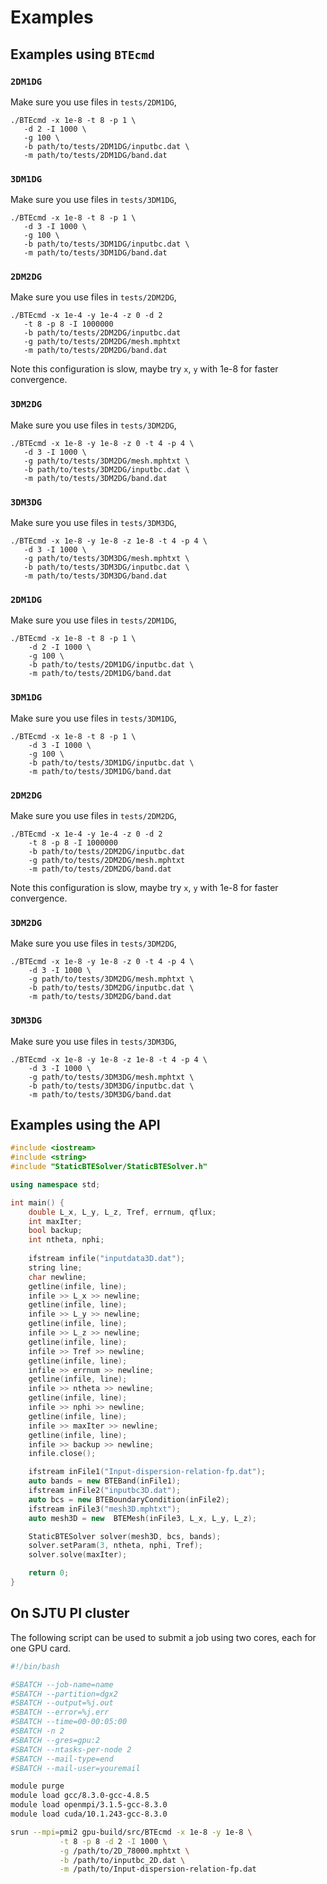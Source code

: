 # Examples

## Examples using `BTEcmd`
   
### `2DM1DG`

Make sure you use files in `tests/2DM1DG`,
   
```
./BTEcmd -x 1e-8 -t 8 -p 1 \
   -d 2 -I 1000 \
   -g 100 \
   -b path/to/tests/2DM1DG/inputbc.dat \
   -m path/to/tests/2DM1DG/band.dat     
```
     
### `3DM1DG`

Make sure you use files in `tests/3DM1DG`,
   
```
./BTEcmd -x 1e-8 -t 8 -p 1 \
   -d 3 -I 1000 \
   -g 100 \
   -b path/to/tests/3DM1DG/inputbc.dat \
   -m path/to/tests/3DM1DG/band.dat     
```
     
### `2DM2DG`

Make sure you use files in `tests/2DM2DG`,
   
```
./BTEcmd -x 1e-4 -y 1e-4 -z 0 -d 2
   -t 8 -p 8 -I 1000000 
   -b path/to/tests/2DM2DG/inputbc.dat 
   -g path/to/tests/2DM2DG/mesh.mphtxt 
   -m path/to/tests/2DM2DG/band.dat
```
Note this configuration is slow, maybe try `x`, `y` with 1e-8 for faster convergence.
   
### `3DM2DG`

Make sure you use files in `tests/3DM2DG`,
   
```
./BTEcmd -x 1e-8 -y 1e-8 -z 0 -t 4 -p 4 \
   -d 3 -I 1000 \
   -g path/to/tests/3DM2DG/mesh.mphtxt \
   -b path/to/tests/3DM2DG/inputbc.dat \
   -m path/to/tests/3DM2DG/band.dat 
```
   
### `3DM3DG`

Make sure you use files in `tests/3DM3DG`,
   
```
./BTEcmd -x 1e-8 -y 1e-8 -z 1e-8 -t 4 -p 4 \
   -d 3 -I 1000 \
   -g path/to/tests/3DM3DG/mesh.mphtxt \
   -b path/to/tests/3DM3DG/inputbc.dat \
   -m path/to/tests/3DM3DG/band.dat 
```

### `2DM1DG`

Make sure you use files in `tests/2DM1DG`,

```
./BTEcmd -x 1e-8 -t 8 -p 1 \
    -d 2 -I 1000 \
    -g 100 \
    -b path/to/tests/2DM1DG/inputbc.dat \
    -m path/to/tests/2DM1DG/band.dat     
```

### `3DM1DG`

Make sure you use files in `tests/3DM1DG`,

```
./BTEcmd -x 1e-8 -t 8 -p 1 \
    -d 3 -I 1000 \
    -g 100 \
    -b path/to/tests/3DM1DG/inputbc.dat \
    -m path/to/tests/3DM1DG/band.dat     
```

### `2DM2DG`

Make sure you use files in `tests/2DM2DG`,

``` 
./BTEcmd -x 1e-4 -y 1e-4 -z 0 -d 2
    -t 8 -p 8 -I 1000000 
    -b path/to/tests/2DM2DG/inputbc.dat 
    -g path/to/tests/2DM2DG/mesh.mphtxt 
    -m path/to/tests/2DM2DG/band.dat
```
Note this configuration is slow, maybe try `x`, `y` with 1e-8 for faster convergence.

### `3DM2DG`

Make sure you use files in `tests/3DM2DG`,

```
./BTEcmd -x 1e-8 -y 1e-8 -z 0 -t 4 -p 4 \
    -d 3 -I 1000 \
    -g path/to/tests/3DM2DG/mesh.mphtxt \
    -b path/to/tests/3DM2DG/inputbc.dat \
    -m path/to/tests/3DM2DG/band.dat 
```
  
### `3DM3DG`

Make sure you use files in `tests/3DM3DG`,

```
./BTEcmd -x 1e-8 -y 1e-8 -z 1e-8 -t 4 -p 4 \
    -d 3 -I 1000 \
    -g path/to/tests/3DM3DG/mesh.mphtxt \
    -b path/to/tests/3DM3DG/inputbc.dat \
    -m path/to/tests/3DM3DG/band.dat 
```
  
## Examples using the API
  
``` cpp
#include <iostream>
#include <string>
#include "StaticBTESolver/StaticBTESolver.h"

using namespace std;

int main() {
    double L_x, L_y, L_z, Tref, errnum, qflux;
    int maxIter;
    bool backup;
    int ntheta, nphi;
    
    ifstream infile("inputdata3D.dat");
    string line;
    char newline;
    getline(infile, line);
    infile >> L_x >> newline;
    getline(infile, line);
    infile >> L_y >> newline;
    getline(infile, line);
    infile >> L_z >> newline;
    getline(infile, line);
    infile >> Tref >> newline;
    getline(infile, line);
    infile >> errnum >> newline;
    getline(infile, line);
    infile >> ntheta >> newline;
    getline(infile, line);
    infile >> nphi >> newline;
    getline(infile, line);
    infile >> maxIter >> newline;
    getline(infile, line);
    infile >> backup >> newline;
    infile.close();

    ifstream inFile1("Input-dispersion-relation-fp.dat");
    auto bands = new BTEBand(inFile1);
    ifstream inFile2("inputbc3D.dat");
    auto bcs = new BTEBoundaryCondition(inFile2);
    ifstream inFile3("mesh3D.mphtxt");
    auto mesh3D = new  BTEMesh(inFile3, L_x, L_y, L_z);

    StaticBTESolver solver(mesh3D, bcs, bands);
    solver.setParam(3, ntheta, nphi, Tref);
    solver.solve(maxIter);

    return 0;
}
```

## On SJTU PI cluster

The following script can be used to submit a job using two cores, each for
one GPU card.
``` bash
#!/bin/bash

#SBATCH --job-name=name
#SBATCH --partition=dgx2
#SBATCH --output=%j.out
#SBATCH --error=%j.err
#SBATCH --time=00-00:05:00
#SBATCH -n 2
#SBATCH --gres=gpu:2
#SBATCH --ntasks-per-node 2
#SBATCH --mail-type=end
#SBATCH --mail-user=youremail

module purge
module load gcc/8.3.0-gcc-4.8.5
module load openmpi/3.1.5-gcc-8.3.0
module load cuda/10.1.243-gcc-8.3.0

srun --mpi=pmi2 gpu-build/src/BTEcmd -x 1e-8 -y 1e-8 \
           -t 8 -p 8 -d 2 -I 1000 \
           -g /path/to/2D_78000.mphtxt \
           -b /path/to/inputbc_2D.dat \
           -m /path/to/Input-dispersion-relation-fp.dat
```